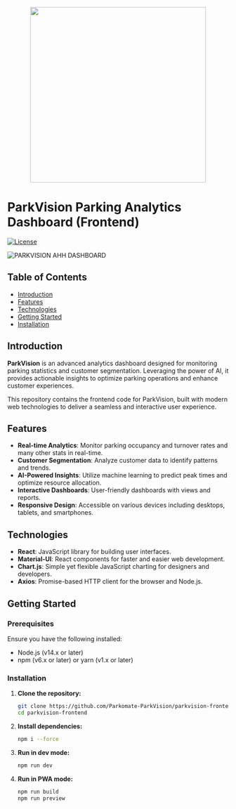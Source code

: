 <p align="center">
<img src="https://github.com/Parkomate-ParkVision/parkvision-frontend/assets/85283622/6f609ea7-b547-43cb-a771-2240ec86e914" width=400 />
</p>

# ParkVision Parking Analytics Dashboard (Frontend)

[![License](https://img.shields.io/badge/license-MIT-blue.svg)](LICENSE)

![PARKVISION AHH DASHBOARD](https://github.com/Parkomate-ParkVision/parkvision-frontend/assets/67187699/32e8800a-84b5-4d4d-afaf-a3ec6d949afe)

## Table of Contents
- [Introduction](#introduction)
- [Features](#features)
- [Technologies](#technologies)
- [Getting Started](#getting-started)
- [Installation](#installation)

## Introduction

**ParkVision** is an advanced analytics dashboard designed for monitoring parking statistics and customer segmentation. Leveraging the power of AI, it provides actionable insights to optimize parking operations and enhance customer experiences.

This repository contains the frontend code for ParkVision, built with modern web technologies to deliver a seamless and interactive user experience.

## Features

- **Real-time Analytics**: Monitor parking occupancy and turnover rates and many other stats in real-time.
- **Customer Segmentation**: Analyze customer data to identify patterns and trends.
- **AI-Powered Insights**: Utilize machine learning to predict peak times and optimize resource allocation.
- **Interactive Dashboards**: User-friendly dashboards with views and reports.
- **Responsive Design**: Accessible on various devices including desktops, tablets, and smartphones.

## Technologies

- **React**: JavaScript library for building user interfaces.
- **Material-UI**: React components for faster and easier web development.
- **Chart.js**: Simple yet flexible JavaScript charting for designers and developers.
- **Axios**: Promise-based HTTP client for the browser and Node.js.

## Getting Started

### Prerequisites

Ensure you have the following installed:

- Node.js (v14.x or later)
- npm (v6.x or later) or yarn (v1.x or later)

### Installation

1. **Clone the repository:**

   ```sh
   git clone https://github.com/Parkomate-ParkVision/parkvision-frontend
   cd parkvision-frontend
   ```
   
2. **Install dependencies:**

   ```sh
   npm i --force
   ```

3. **Run in dev mode:**

   ```sh
   npm run dev
   ```

4. **Run in PWA mode:**

   ```sh
   npm run build
   npm run preview
   ```
